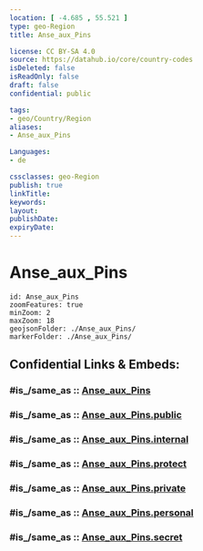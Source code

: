 ```yaml
---
location: [ -4.685 , 55.521 ] 
type: geo-Region
title: Anse_aux_Pins

license: CC BY-SA 4.0
source: https://datahub.io/core/country-codes
isDeleted: false
isReadOnly: false
draft: false
confidential: public

tags:
- geo/Country/Region
aliases:
- Anse_aux_Pins

Languages:
- de

cssclasses: geo-Region
publish: true
linkTitle: 
keywords: 
layout: 
publishDate: 
expiryDate: 
---
```


# Anse_aux_Pins

```leaflet
id: Anse_aux_Pins
zoomFeatures: true 
minZoom: 2 
maxZoom: 18
geojsonFolder: ./Anse_aux_Pins/
markerFolder: ./Anse_aux_Pins/
```


## Confidential Links & Embeds: 

### #is_/same_as :: [Anse_aux_Pins](/_Standards/Earth/Continent/Africa/Africa~East/Seychelles/Regions~Seychelles/Anse_aux_Pins.md) 

### #is_/same_as :: [Anse_aux_Pins.public](/_public/Earth/Continent/Africa/Africa~East/Seychelles/Regions~Seychelles/Anse_aux_Pins.public.md) 

### #is_/same_as :: [Anse_aux_Pins.internal](/_internal/Earth/Continent/Africa/Africa~East/Seychelles/Regions~Seychelles/Anse_aux_Pins.internal.md) 

### #is_/same_as :: [Anse_aux_Pins.protect](/_protect/Earth/Continent/Africa/Africa~East/Seychelles/Regions~Seychelles/Anse_aux_Pins.protect.md) 

### #is_/same_as :: [Anse_aux_Pins.private](/_private/Earth/Continent/Africa/Africa~East/Seychelles/Regions~Seychelles/Anse_aux_Pins.private.md) 

### #is_/same_as :: [Anse_aux_Pins.personal](/_personal/Earth/Continent/Africa/Africa~East/Seychelles/Regions~Seychelles/Anse_aux_Pins.personal.md) 

### #is_/same_as :: [Anse_aux_Pins.secret](/_secret/Earth/Continent/Africa/Africa~East/Seychelles/Regions~Seychelles/Anse_aux_Pins.secret.md)


